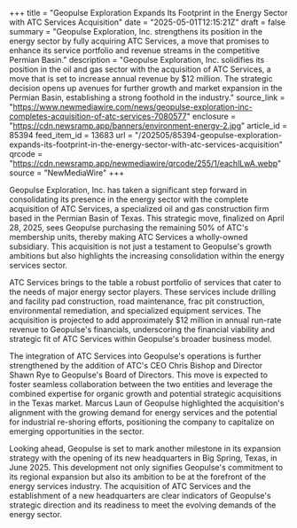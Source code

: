 +++
title = "Geopulse Exploration Expands Its Footprint in the Energy Sector with ATC Services Acquisition"
date = "2025-05-01T12:15:21Z"
draft = false
summary = "Geopulse Exploration, Inc. strengthens its position in the energy sector by fully acquiring ATC Services, a move that promises to enhance its service portfolio and revenue streams in the competitive Permian Basin."
description = "Geopulse Exploration, Inc. solidifies its position in the oil and gas sector with the acquisition of ATC Services, a move that is set to increase annual revenue by $12 million. The strategic decision opens up avenues for further growth and market expansion in the Permian Basin, establishing a strong foothold in the industry."
source_link = "https://www.newmediawire.com/news/geopulse-exploration-inc-completes-acquisition-of-atc-services-7080577"
enclosure = "https://cdn.newsramp.app/banners/environment-energy-2.jpg"
article_id = 85394
feed_item_id = 13683
url = "/202505/85394-geopulse-exploration-expands-its-footprint-in-the-energy-sector-with-atc-services-acquisition"
qrcode = "https://cdn.newsramp.app/newmediawire/qrcode/255/1/eachlLwA.webp"
source = "NewMediaWire"
+++

<p>Geopulse Exploration, Inc. has taken a significant step forward in consolidating its presence in the energy sector with the complete acquisition of ATC Services, a specialized oil and gas construction firm based in the Permian Basin of Texas. This strategic move, finalized on April 28, 2025, sees Geopulse purchasing the remaining 50% of ATC's membership units, thereby making ATC Services a wholly-owned subsidiary. This acquisition is not just a testament to Geopulse's growth ambitions but also highlights the increasing consolidation within the energy services sector.</p><p>ATC Services brings to the table a robust portfolio of services that cater to the needs of major energy sector players. These services include drilling and facility pad construction, road maintenance, frac pit construction, environmental remediation, and specialized equipment services. The acquisition is projected to add approximately $12 million in annual run-rate revenue to Geopulse's financials, underscoring the financial viability and strategic fit of ATC Services within Geopulse's broader business model.</p><p>The integration of ATC Services into Geopulse's operations is further strengthened by the addition of ATC's CEO Chris Bishop and Director Shawn Rye to Geopulse's Board of Directors. This move is expected to foster seamless collaboration between the two entities and leverage the combined expertise for organic growth and potential strategic acquisitions in the Texas market. Marcus Laun of Geopulse highlighted the acquisition's alignment with the growing demand for energy services and the potential for industrial re-shoring efforts, positioning the company to capitalize on emerging opportunities in the sector.</p><p>Looking ahead, Geopulse is set to mark another milestone in its expansion strategy with the opening of its new headquarters in Big Spring, Texas, in June 2025. This development not only signifies Geopulse's commitment to its regional expansion but also its ambition to be at the forefront of the energy services industry. The acquisition of ATC Services and the establishment of a new headquarters are clear indicators of Geopulse's strategic direction and its readiness to meet the evolving demands of the energy sector.</p>